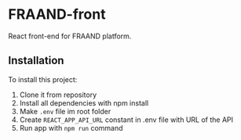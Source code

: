 # FRAAND-front

React front-end for FRAAND platform.

## Installation

To install this project:

1. Clone it from repository
2. Install all dependencies with npm install
3. Make `.env` file im root folder
4. Create `REACT_APP_API_URL` constant in .env file with URL of the API
5. Run app with `npm run` command
